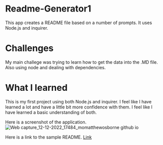 # Readme-Generator1

This app creates a README file based on a number of prompts. It uses Node.js and inquirer.

# Challenges

My main challege was trying to learn how to get the data into the .MD file. Also using node and dealing with dependencies.

# What I learned

This is my first project using both Node.js and inquirer. I feel like I have learned a lot and have a little bit more confidence with them. I feel like I have learned a basic understanding of both.

Here is a screenshot of the application.
![Web capture_12-12-2022_17484_momatthewosborne github io](https://user-images.githubusercontent.com/109035827/207117183-23bd4432-9609-48c4-b101-2e1610012f3c.jpeg)

Here is a link to the sample README. [Link](https://momatthewosborne.github.io/Work-Day-Planner/)
